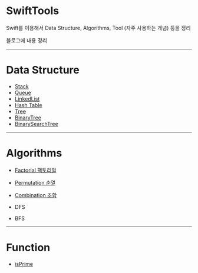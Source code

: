 # SwiftTools

Swift를 이용해서 Data Structure, Algorithms, Tool (자주 사용하는 개념) 등을 정리

블로그에 내용 정리

---

# Data Structure


* [Stack](https://keeplo.tistory.com/171)
* [Queue](https://keeplo.tistory.com/170)
* [LinkedList](https://keeplo.tistory.com/175)
* [Hash Table](https://keeplo.tistory.com/180)
* [Tree](https://keeplo.tistory.com/220)
* [BinaryTree](https://keeplo.tistory.com/223)
* [BinarySearchTree](https://keeplo.tistory.com/224)

---

# Algorithms

* [Factorial 팩토리얼](https://keeplo.tistory.com/426)
* [Permutation 순열](https://keeplo.tistory.com/428)
* [Combination 조합](https://keeplo.tistory.com/429)

* DFS
* BFS

---

# Function

* [isPrime](https://keeplo.tistory.com/230)

